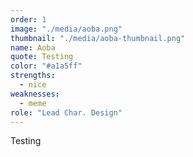 ```yaml
---
order: 1
image: "./media/aoba.png"
thumbnail: "./media/aoba-thumbnail.png"
name: Aoba
quote: Testing
color: "#a1a5ff"
strengths:
  - nice
weaknesses:
  - meme
role: "Lead Char. Design"
---
```


Testing
